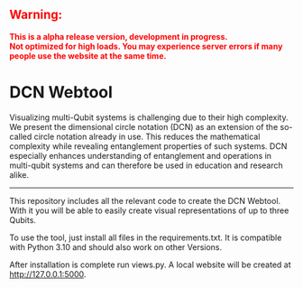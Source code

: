 ## <span style="color:red">Warning:</span>
<span style="color:red"><strong>This is a alpha release version, development in progress.</br> Not optimized for high loads. You may experience server errors if many people use the website at the same time.</strong></span>

# DCN Webtool

Visualizing multi-Qubit systems is challenging due to their high complexity. We present
the dimensional circle notation (DCN) as an extension of the so-called circle notation already in
use. This reduces the mathematical complexity while revealing entanglement properties of such
systems. DCN especially enhances understanding of entanglement and operations in multi-qubit
systems and can therefore be used in education and research alike.

---

This repository includes all the relevant code to create the DCN Webtool. With it you will be able to easily create visual representations of up to three Qubits.

To use the tool, just install all files in the requirements.txt. It is compatible with Python 3.10 and should also work on other Versions.

After installation is complete run views.py.
A local website will be created at http://127.0.0.1:5000.
